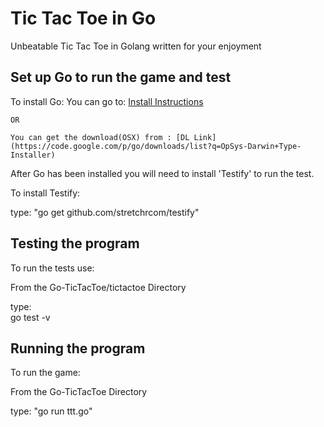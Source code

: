 Tic Tac Toe in Go
=================
Unbeatable Tic Tac Toe in Golang written for your enjoyment

Set up Go to run the game and test
----------------------------------
To install Go:
	You can go to: [Install Instructions](http://golang.org/doc/install)
	
	OR

	You can get the download(OSX) from : [DL Link](https://code.google.com/p/go/downloads/list?q=OpSys-Darwin+Type-Installer)

After Go has been installed you will need to install 'Testify' to run the test.

To install Testify:

type:
	"go get github.com/stretchrcom/testify"

Testing the program
-------------------
To run the tests use:

From the Go-TicTacToe/tictactoe Directory 

type:  
	go test -v

Running the program
-------------------
To run the game:  
	
From the Go-TicTacToe Directory 

type:
	"go run ttt.go"

